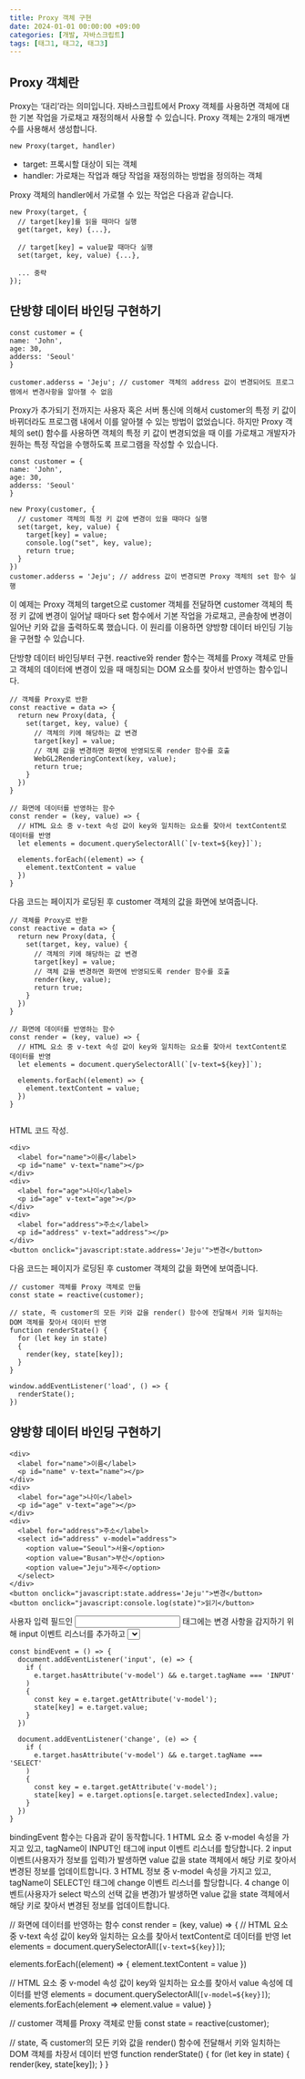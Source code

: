 ```yaml
---
title: Proxy 객체 구현
date: 2024-01-01 00:00:00 +09:00
categories: [개발, 자바스크립트]
tags: [태그1, 태그2, 태그3]
---
```


## Proxy 객체란

Proxy는 ‘대리’라는 의미입니다. 자바스크립트에서 Proxy 객체를 사용하면 객체에 대한 기본 작업을 가로채고 재정의해서 사용할 수 있습니다.
Proxy 객체는 2개의 매개변수를 사용해서 생성합니다.

```
new Proxy(target, handler)
```

- target: 프록시할 대상이 되는 객체
- handler: 가로채는 작업과 해당 작업을 재정의하는 방법을 정의하는 객체

Proxy 객체의 handler에서 가로챌 수 있는 작업은 다음과 같습니다.

```
new Proxy(target, {
  // target[key]를 읽을 때마다 실행
  get(target, key) {...},

  // target[key] = value할 때마다 실행
  set(target, key, value) {...},

  ... 중략
});
```

## 단방향 데이터 바인딩 구현하기

```
const customer = {
name: 'John',
age: 30,
adderss: 'Seoul'
}

customer.adderss = 'Jeju'; // customer 객체의 address 값이 변경되어도 프로그램에서 변경사항을 알아챌 수 없음
```

Proxy가 추가되기 전까지는 사용자 혹은 서버 통신에 의해서 customer의 특정 키 값이 바뀌더라도 프로그램 내에서 이를 알아챌 수 있는 방법이 없었습니다. 하지만 Proxy 객체의 set() 함수를 사용하면 객체의 특정 키 값이 변경되었을 때 이를 가로채고 개발자가 원하는 특정 작업을 수행하도록 프로그램을 작성할 수 있습니다.

```
const customer = {
name: 'John',
age: 30,
adderss: 'Seoul'
}

new Proxy(customer, {
  // customer 객체의 특정 키 값에 변경이 있을 때마다 실행
  set(target, key, value) {
    target[key] = value;
    console.log("set", key, value);
    return true;
  }
})
customer.adderss = 'Jeju'; // address 값이 변경되면 Proxy 객체의 set 함수 실행
```

이 예제는 Proxy 객체의 target으로 customer 객체를 전달하면 customer 객체의 특정 키 값에 변경이 일어날 때마다 set 함수에서 기본 작업을 가로채고, 콘솔창에 변경이 일어난 키와 값을 출력하도록 했습니다. 이 원리를 이용하면 양방향 데이터 바인딩 기능을 구현할 수 있습니다.

단방향 데이터 바인딩부터 구현. reactive와 render 함수는 객체를 Proxy 객체로 만들고 객체의 데이터에 변경이 있을 때 매칭되는 DOM 요소를 찾아서 반영하는 함수입니다.

```
// 객체를 Proxy로 반환
const reactive = data => {
  return new Proxy(data, {
    set(target, key, value) {
      // 객체의 키에 해당하는 값 변경
      target[key] = value;
      // 객체 값을 변경하면 화면에 반영되도록 render 함수를 호출
      WebGL2RenderingContext(key, value);
      return true;
    }
  })
}

// 화면에 데이터를 반영하는 함수
const render = (key, value) => {
  // HTML 요소 중 v-text 속성 값이 key와 일치하는 요소를 찾아서 textContent로 데이터를 반영
  let elements = document.querySelectorAll(`[v-text=${key}]`);

  elements.forEach((element) => {
    element.textContent = value
  })
}
```

다음 코드는 페이지가 로딩된 후 customer 객체의 값을 화면에 보여줍니다.

```
// 객체를 Proxy로 반환
const reactive = data => {
  return new Proxy(data, {
    set(target, key, value) {
      // 객체의 키에 해당하는 값 변경
      target[key] = value;
      // 객체 값을 변경하면 화면에 반영되도록 render 함수를 호출
      render(key, value);
      return true;
    }
  })
}

// 화면에 데이터를 반영하는 함수
const render = (key, value) => {
  // HTML 요소 중 v-text 속성 값이 key와 일치하는 요소를 찾아서 textContent로 데이터를 반영
  let elements = document.querySelectorAll(`[v-text=${key}]`);

  elements.forEach((element) => {
    element.textContent = value;
  })
}


```

HTML 코드 작성.

```
<div>
  <label for="name">이름</label>
  <p id="name" v-text="name"></p>
</div>
<div>
  <label for="age">나이</label>
  <p id="age" v-text="age"></p>
</div>
<div>
  <label for="address">주소</label>
  <p id="address" v-text="address"></p>
</div>
<button onclick="javascript:state.address='Jeju'">변경</button>
```

다음 코드는 페이지가 로딩된 후 customer 객체의 값을 화면에 보여줍니다.

```
// customer 객체를 Proxy 객체로 만듦
const state = reactive(customer);

// state, 즉 customer의 모든 키와 값을 render() 함수에 전달해서 키와 일치하는 DOM 객체를 찾아서 데이터 반영
function renderState() {
  for (let key in state)
  {
    render(key, state[key]);
  }
}

window.addEventListener('load', () => {
  renderState();
})
```

## 양방향 데이터 바인딩 구현하기

```
<div>
  <label for="name">이름</label>
  <p id="name" v-text="name"></p>
</div>
<div>
  <label for="age">나이</label>
  <p id="age" v-text="age"></p>
</div>
<div>
  <label for="address">주소</label>
  <select id="address" v-model="address">
    <option value="Seoul">서울</option>
    <option value="Busan">부산</option>
    <option value="Jeju">제주</option>
  </select>
</div>
<button onclick="javascript:state.address='Jeju'">변경</button>
<button onclick="javascript:console.log(state)">읽기</button>
```

사용자 입력 필드인 <input> 태그에는 변경 사항을 감지하기 위해 input 이벤트 리스너를 추가하고 <select> 태그에는 change 이벤트 리스너를 추가하는 함수를 다음과 같이 작성했습니다.

```
const bindEvent = () => {
  document.addEventListener('input', (e) => {
    if (
      e.target.hasAttribute('v-model') && e.target.tagName === 'INPUT'
    )
    {
      const key = e.target.getAttribute('v-model');
      state[key] = e.target.value;
    }
  })

  document.addEventListener('change', (e) => {
    if (
      e.target.hasAttribute('v-model') && e.target.tagName === 'SELECT'
    )
    {
      const key = e.target.getAttribute('v-model');
      state[key] = e.target.options[e.target.selectedIndex].value;
    }
  })
}
```

bindingEvent 함수는 다음과 같이 동작합니다.
1 HTML 요소 중 v-model 속성을 가지고 있고, tagName이 INPUT인 태그에 input 이벤트 리스너를 할당합니다.
2 input 이벤트(사용자가 정보를 입력)가 발생하면 value 값을 state 객체에서 해당 키로 찾아서 변경된 정보를 업데이트합니다.
3 HTML 정보 중 v-model 속성을 가지고 있고, tagName이 SELECT인 태그에 change 이벤트 리스너를 할당합니다.
4 change 이벤트(사용자가 select 박스의 선택 값을 변경)가 발생하면 value 값을 state 객체에서 해당 키로 찾아서 변경된 정보를 업데이트합니다.

// 화면에 데이터를 반영하는 함수
const render = (key, value) => {
// HTML 요소 중 v-text 속성 값이 key와 일치하는 요소를 찾아서 textContent로 데이터를 반영
let elements = document.querySelectorAll(`[v-text=${key}]`);

elements.forEach((element) => {
element.textContent = value
})

// HTML 요소 중 v-model 속성 값이 key와 일치하는 요소를 찾아서 value 속성에 데이터를 반영
elements = document.querySelectorAll(`[v-model=${key}]`);
elements.forEach(element => element.value = value)
}

// customer 객체를 Proxy 객체로 만듦
const state = reactive(customer);

// state, 즉 customer의 모든 키와 값을 render() 함수에 전달해서 키와 일치하는 DOM 객체를 차장서 데이터 반영
function renderState() {
for (let key in state)
{
render(key, state[key]);
}
}
